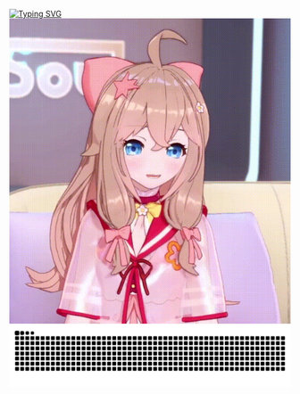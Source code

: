 [![Typing SVG](https://readme-typing-svg.demolab.com?font=Fira+Code&size=30&pause=1000&color=929126&background=FF4EB400&center=true&vCenter=true&width=435&lines=%F0%9F%98%8BLeon+ReadMe%F0%9F%98%8B)](https://git.io/typing-svg)
![gif](https://github.com/exidematiX/exidematiX/blob/main/775F305D0A6A9A7A91C60F9DECA9B9C9.gif)
![image](https://github.com/exidematiX/exidematiX/blob/main/68747470733a2f2f63646e2e6a7364656c6976722e6e65742f67682f4c616e6c755a2f4c616e6c755a406f75747075742f6769746875622d636f6e747269627574696f6e2d677269642d736e616b652e737667.svg)
